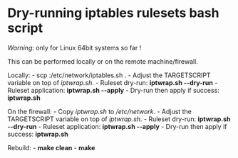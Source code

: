 # Dry-running iptables rulesets bash script

*Warning*: only for Linux 64bit systems so far !

This can be performed locally or on the remote machine/firewall.

Locally:
	- scp <firewall>:/etc/network/iptables.sh .
	- Adjust the TARGETSCRIPT variable on top of *iptwrap.sh*.
	- Ruleset dry-run: **iptwrap.sh --dry-run**
	- Ruleset application: **iptwrap.sh --apply**
	- Dry-run then apply if success: **iptwrap.sh**

On the firewall:
	- Copy *iptwrap.sh* to */etc/network*.
	- Adjust the TARGETSCRIPT variable on top of *iptwrap.sh*.
	- Ruleset dry-run: **iptwrap.sh --dry-run**
	- Ruleset application: **iptwrap.sh --apply**
	- Dry-run then apply if success: **iptwrap.sh**

Rebuild:
	- **make clean**
	- **make**

